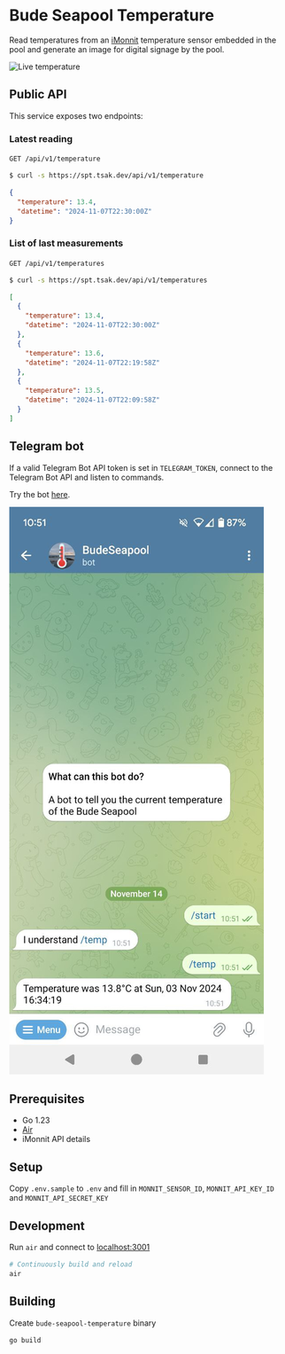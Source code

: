 # Bude Seapool Temperature

Read temperatures from an [iMonnit](https://www.imonnit.com/) temperature sensor embedded in the pool
and generate an image for digital signage by the pool.

![Live temperature](https://spt.tsak.dev/temperature.png)

## Public API

This service exposes two endpoints:

### Latest reading

`GET /api/v1/temperature`

```bash
$ curl -s https://spt.tsak.dev/api/v1/temperature
```

```json
{
  "temperature": 13.4,
  "datetime": "2024-11-07T22:30:00Z"
}
```

### List of last measurements

`GET /api/v1/temperatures`

```bash
$ curl -s https://spt.tsak.dev/api/v1/temperatures
```

```json
[
  {
    "temperature": 13.4,
    "datetime": "2024-11-07T22:30:00Z"
  },
  {
    "temperature": 13.6,
    "datetime": "2024-11-07T22:19:58Z"
  },
  {
    "temperature": 13.5,
    "datetime": "2024-11-07T22:09:58Z"
  }
]
```

## Telegram bot

If a valid Telegram Bot API token is set in `TELEGRAM_TOKEN`, connect to the Telegram Bot API and listen to commands.

Try the bot [here](https://t.me/BudeSeapoolBot).

![Telegram Bot screenshot](telegram-bot.jpg)

## Prerequisites

- Go 1.23
- [Air](https://github.com/air-verse/air)
- iMonnit API details

## Setup

Copy `.env.sample` to `.env` and fill in `MONNIT_SENSOR_ID`, `MONNIT_API_KEY_ID` and `MONNIT_API_SECRET_KEY`


## Development

Run `air` and connect to [localhost:3001](http://localhost:3001)

```bash
# Continuously build and reload
air
```

## Building

Create `bude-seapool-temperature` binary

```bash
go build
```